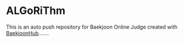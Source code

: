 # ALGoRiThm
This is an auto push repository for Baekjoon Online Judge created with [BaekjoonHub](https://github.com/BaekjoonHub/BaekjoonHub).......

